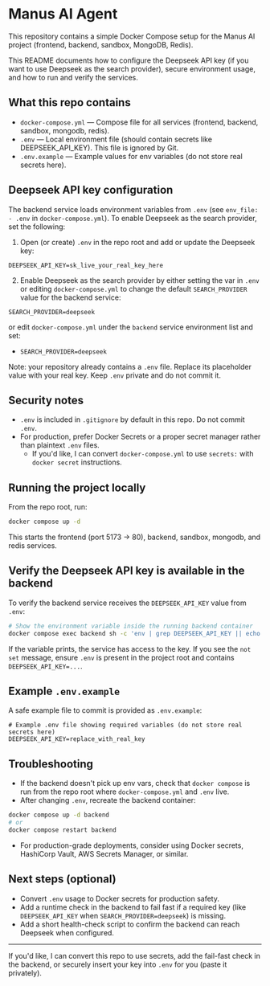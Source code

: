 # Manus AI Agent

This repository contains a simple Docker Compose setup for the Manus AI project (frontend, backend, sandbox, MongoDB, Redis).

This README documents how to configure the Deepseek API key (if you want to use Deepseek as the search provider), secure environment usage, and how to run and verify the services.

## What this repo contains

- `docker-compose.yml` — Compose file for all services (frontend, backend, sandbox, mongodb, redis).
- `.env` — Local environment file (should contain secrets like DEEPSEEK_API_KEY). This file is ignored by Git.
- `.env.example` — Example values for env variables (do not store real secrets here).

## Deepseek API key configuration

The backend service loads environment variables from `.env` (see `env_file: - .env` in `docker-compose.yml`). To enable Deepseek as the search provider, set the following:

1. Open (or create) `.env` in the repo root and add or update the Deepseek key:

```env
DEEPSEEK_API_KEY=sk_live_your_real_key_here
```

2. Enable Deepseek as the search provider by either setting the var in `.env` or editing `docker-compose.yml` to change the default `SEARCH_PROVIDER` value for the backend service:

```env
SEARCH_PROVIDER=deepseek
```

or edit `docker-compose.yml` under the `backend` service environment list and set:

- `SEARCH_PROVIDER=deepseek`

Note: your repository already contains a `.env` file. Replace its placeholder value with your real key. Keep `.env` private and do not commit it.

## Security notes

- `.env` is included in `.gitignore` by default in this repo. Do not commit `.env`.
- For production, prefer Docker Secrets or a proper secret manager rather than plaintext `.env` files.
  - If you'd like, I can convert `docker-compose.yml` to use `secrets:` with `docker secret` instructions.

## Running the project locally

From the repo root, run:

```bash
docker compose up -d
```

This starts the frontend (port 5173 -> 80), backend, sandbox, mongodb, and redis services.

## Verify the Deepseek API key is available in the backend

To verify the backend service receives the `DEEPSEEK_API_KEY` value from `.env`:

```bash
# Show the environment variable inside the running backend container
docker compose exec backend sh -c 'env | grep DEEPSEEK_API_KEY || echo "DEEPSEEK_API_KEY not set inside service"'
```

If the variable prints, the service has access to the key. If you see the `not set` message, ensure `.env` is present in the project root and contains `DEEPSEEK_API_KEY=...`.

## Example `.env.example`

A safe example file to commit is provided as `.env.example`:

```env
# Example .env file showing required variables (do not store real secrets here)
DEEPSEEK_API_KEY=replace_with_real_key
```

## Troubleshooting

- If the backend doesn't pick up env vars, check that `docker compose` is run from the repo root where `docker-compose.yml` and `.env` live.
- After changing `.env`, recreate the backend container:

```bash
docker compose up -d backend
# or
docker compose restart backend
```

- For production-grade deployments, consider using Docker secrets, HashiCorp Vault, AWS Secrets Manager, or similar.

## Next steps (optional)

- Convert `.env` usage to Docker secrets for production safety.
- Add a runtime check in the backend to fail fast if a required key (like `DEEPSEEK_API_KEY` when `SEARCH_PROVIDER=deepseek`) is missing.
- Add a short health-check script to confirm the backend can reach Deepseek when configured.

---

If you'd like, I can convert this repo to use secrets, add the fail-fast check in the backend, or securely insert your key into `.env` for you (paste it privately).